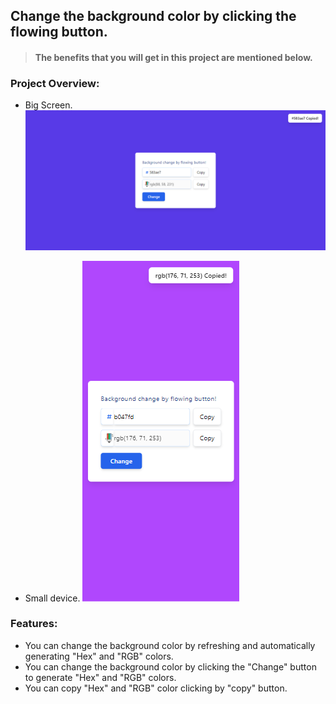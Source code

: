 ## Change the background color by clicking the flowing button.

> #### The benefits that you will get in this project are mentioned below.

### Project Overview:
- Big Screen.
![Big-Screen](https://raw.githubusercontent.com/Tusar78/generate-rgb-color-by-mouse-clicking/main/dist/assets/images/big-screen.png)

- Small device.
![enter image description here](https://raw.githubusercontent.com/Tusar78/generate-rgb-color-by-mouse-clicking/main/dist/assets/images/small-screen.png)
### Features:
- You can change the background color by refreshing and automatically generating "Hex" and "RGB" colors.
- You can change the background color by clicking the "Change" button to generate "Hex" and "RGB" colors.
- You can copy "Hex" and "RGB" color clicking by "copy" button.
